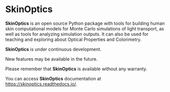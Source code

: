 SkinOptics
==========

**SkinOptics** is an open source Python package with tools for building human skin computational
models for Monte Carlo simulations of light transport, as well as tools for analyzing simulation
outputs. It can also be used for teaching and exploring about Optical Properties and Colorimetry.

**SkinOptics** is under continuous development.

New features may be available in the future.

Please remember that **SkinOptics** is available without any warranty.

You can access **SkinOptics** documentation at https://skinoptics.readthedocs.io/.
